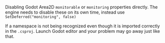 Disabling Godot Area2D `monitorable` or `monitoring` properties directly. The engine needs to disable these on its own time, instead use `SetDeferred("monitoring", false)`

If a namespace is not being recognized even though it is imported correctly in the `.csproj`. Launch Godot editor and your problem may go away just like that.
